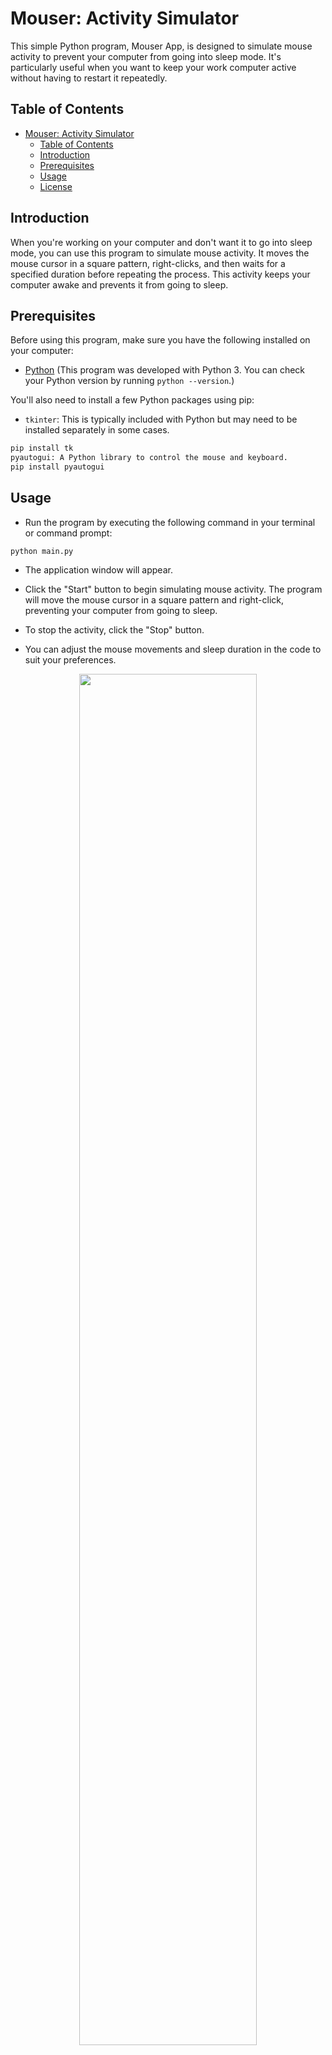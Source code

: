 # Mouser: Activity Simulator
This simple Python program, Mouser App, is designed to simulate mouse activity to prevent your computer from going into sleep mode. It's particularly useful when you want to keep your work computer active without having to restart it repeatedly.

## Table of Contents
- [Mouser: Activity Simulator](#mouser-activity-simulator)
  - [Table of Contents](#table-of-contents)
  - [Introduction](#introduction)
  - [Prerequisites](#prerequisites)
  - [Usage](#usage)
  - [License](#license)

## Introduction
When you're working on your computer and don't want it to go into sleep mode, you can use this program to simulate mouse activity. It moves the mouse cursor in a square pattern, right-clicks, and then waits for a specified duration before repeating the process. This activity keeps your computer awake and prevents it from going to sleep.

## Prerequisites   
Before using this program, make sure you have the following installed on your computer:

- [Python](https://www.python.org/downloads/) (This program was developed with Python 3. You can check your Python version by running `python --version`.)

You'll also need to install a few Python packages using pip:

- `tkinter`: This is typically included with Python but may need to be installed separately in some cases.

```bash
pip install tk
pyautogui: A Python library to control the mouse and keyboard.
pip install pyautogui
```

## Usage
- Run the program by executing the following command in your terminal or command prompt:
```
python main.py
```
- The application window will appear.

- Click the "Start" button to begin simulating mouse activity. The program will move the mouse cursor in a square pattern and right-click, preventing your computer from going to sleep.

- To stop the activity, click the "Stop" button.

- You can adjust the mouse movements and sleep duration in the code to suit your preferences.

 <div align="center"> <img src="https://github.com/QC20/Mouser-Activity-Simulator/assets/36644388/b709d702-bbaa-4671-88ae-4a759e9c88d0" width="75%" height="75%"> </div>

## License
Feel free to use, modify, and share this program as needed to keep your computer active and prevent it from going into sleep mode during your work sessions. If you encounter any issues or have suggestions for improvements, please open an issue on this GitHub repository.
